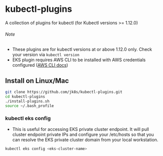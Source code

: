 # kubectl-plugins
A collection of plugins for kubectl (for Kubectl versions >= 1.12.0)

###### Note
- These plugins are for kubectl versions at or above 1.12.0 only. Check your version via ```kubectl version```
- EKS plugin requires AWS CLI to be installed with AWS credentials configured ([AWS CLI docs](https://docs.aws.amazon.com/cli/latest/userguide/cli-chap-install.html))

## Install on Linux/Mac
```bash
git clone https://github.com/jk8s/kubectl-plugins.git
cd kubectl-plugins
./install-plugins.sh
source ~/.bash_profile
```

### kubectl eks config
- This is useful for accessing EKS private cluster endpoint. It will pull cluster endpoint private IPs and configure your /etc/hosts so that you can resolve the EKS private cluster domain from your local workstation.
```bash
kubectl eks config <eks-cluster-name>
```
